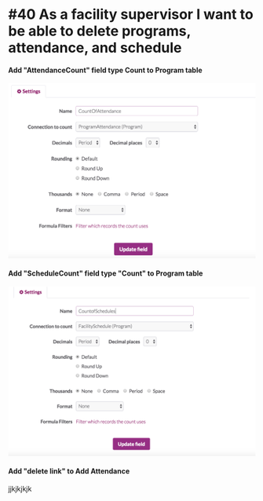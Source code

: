 # #40 As a facility supervisor I want to be able to delete programs, attendance, and schedule

#### Add "AttendanceCount" field type Count to Program table 

![AttendanceCountField](images/AttendanceCountField.png)

#### Add  "ScheduleCount" field type "Count" to Program table

![ScheduleCountField](images/ScheduleCountField.png)



#### Add "delete link" to Add Attendance 

[Scene 233 View 428]: #pages/scene_233/views/view_428	"Attendance Table View"

jjkjkjkjk

